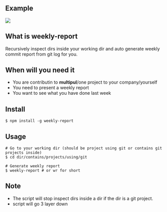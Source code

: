 ## Example

![](http://g.recordit.co/svlsBqYHni.gif)

## What is weekly-report

Recursively inspect dirs inside your working dir and auto generate weekly commit report from git log for you. 

## When will you need it

- You are contributin to **multipul**/one project to your company/yourself
- You need to present a weekly report
- You want to see what you have done last week

## Install

```
$ npm install -g weekly-report
```

## Usage

```
# Go to your working dir (should be project using git or contains git projects inside)
$ cd dir/contains/projects/using/git

# Generate weekly report
$ weekly-report # or wr for short
```

## Note

- The script will stop inspect dirs inside a dir if the dir is a git project.
- script will go 3 layer down